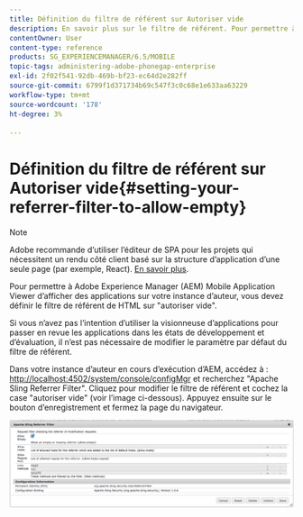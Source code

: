 ```yaml
---
title: Définition du filtre de référent sur Autoriser vide
description: En savoir plus sur le filtre de référent. Pour permettre à Adobe Experience Manager (AEM) Mobile Application Viewer d’afficher des applications sur votre instance d’auteur, vous devez définir le filtre de référent de HTML sur "autoriser vide".
contentOwner: User
content-type: reference
products: SG_EXPERIENCEMANAGER/6.5/MOBILE
topic-tags: administering-adobe-phonegap-enterprise
exl-id: 2f02f541-92db-469b-bf23-ec64d2e282ff
source-git-commit: 6799f1d371734b69c547f3c0c68e1e633aa63229
workflow-type: tm+mt
source-wordcount: '178'
ht-degree: 3%

---
```


# Définition du filtre de référent sur Autoriser vide{#setting-your-referrer-filter-to-allow-empty}

>[!NOTE]
>
>Adobe recommande d’utiliser l’éditeur de SPA pour les projets qui nécessitent un rendu côté client basé sur la structure d’application d’une seule page (par exemple, React). [En savoir plus](/help/sites-developing/spa-overview.md).

Pour permettre à Adobe Experience Manager (AEM) Mobile Application Viewer d’afficher des applications sur votre instance d’auteur, vous devez définir le filtre de référent de HTML sur &quot;autoriser vide&quot;.

Si vous n’avez pas l’intention d’utiliser la visionneuse d’applications pour passer en revue les applications dans les états de développement et d’évaluation, il n’est pas nécessaire de modifier le paramètre par défaut du filtre de référent.

Dans votre instance d’auteur en cours d’exécution d’AEM, accédez à : [http://localhost:4502/system/console/configMgr](http://localhost:4502/system/console/configMgr) et recherchez &quot;Apache Sling Referrer Filter&quot;. Cliquez pour modifier le filtre de référent et cochez la case &quot;autoriser vide&quot; (voir l’image ci-dessous). Appuyez ensuite sur le bouton d’enregistrement et fermez la page du navigateur.

![Paramètres du filtre de référent](assets/chlimage_1-106.png)

